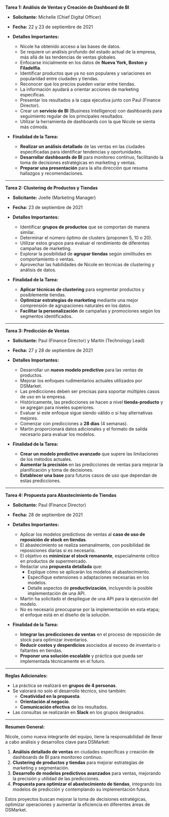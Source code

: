 **Tarea 1: Análisis de Ventas y Creación de Dashboard de BI**

- **Solicitante:** Michelle (Chief Digital Officer)
- **Fecha:** 22 y 23 de septiembre de 2021
- **Detalles Importantes:**
  - Nicole ha obtenido acceso a las bases de datos.
  - Se requiere un análisis profundo del estado actual de la empresa, más allá de las tendencias de ventas globales.
  - Enfocarse inicialmente en los datos de **Nueva York, Boston y Filadelfia**.
  - Identificar productos que ya no son populares y variaciones en popularidad entre ciudades y tiendas.
  - Reconocer que los precios pueden variar entre tiendas.
  - La información ayudará a orientar acciones de marketing específicas.
  - Presentar los resultados a la capa ejecutiva junto con Paul (Finance Director).
  - Crear un **servicio de BI** (Business Intelligence) con dashboards para seguimiento regular de los principales resultados.
  - Utilizar la herramienta de dashboards con la que Nicole se sienta más cómoda.

- **Finalidad de la Tarea:**
  - **Realizar un análisis detallado** de las ventas en las ciudades especificadas para identificar tendencias y oportunidades.
  - **Desarrollar dashboards de BI** para monitoreo continuo, facilitando la toma de decisiones estratégicas en marketing y ventas.
  - **Preparar una presentación** para la alta dirección que resuma hallazgos y recomendaciones.

---

**Tarea 2: Clustering de Productos y Tiendas**

- **Solicitante:** Joelle (Marketing Manager)
- **Fecha:** 23 de septiembre de 2021
- **Detalles Importantes:**
  - Identificar **grupos de productos** que se comportan de manera similar.
  - Determinar el número óptimo de clusters (proponen 5, 10 o 20).
  - Utilizar estos grupos para evaluar el rendimiento de diferentes campañas de marketing.
  - Explorar la posibilidad de **agrupar tiendas** según similitudes en comportamiento o ventas.
  - Aprovechar las habilidades de Nicole en técnicas de clustering y análisis de datos.

- **Finalidad de la Tarea:**
  - **Aplicar técnicas de clustering** para segmentar productos y posiblemente tiendas.
  - **Optimizar estrategias de marketing** mediante una mejor comprensión de agrupaciones naturales en los datos.
  - **Facilitar la personalización** de campañas y promociones según los segmentos identificados.

---

**Tarea 3: Predicción de Ventas**

- **Solicitante:** Paul (Finance Director) y Martin (Technology Lead)
- **Fecha:** 27 y 28 de septiembre de 2021
- **Detalles Importantes:**
  - Desarrollar un **nuevo modelo predictivo** para las ventas de productos.
  - Mejorar los enfoques rudimentarios actuales utilizados por DSMarket.
  - Las predicciones deben ser precisas para soportar múltiples casos de uso en la empresa.
  - Históricamente, las predicciones se hacen a nivel **tienda-producto** y se agregan para niveles superiores.
  - Evaluar si este enfoque sigue siendo válido o si hay alternativas mejores.
  - Comenzar con predicciones a **28 días** (4 semanas).
  - Martin proporcionará datos adicionales y el formato de salida necesario para evaluar los modelos.

- **Finalidad de la Tarea:**
  - **Crear un modelo predictivo avanzado** que supere las limitaciones de los métodos actuales.
  - **Aumentar la precisión** en las predicciones de ventas para mejorar la planificación y toma de decisiones.
  - **Establecer una base** para futuros casos de uso que dependan de estas predicciones.

---

**Tarea 4: Propuesta para Abastecimiento de Tiendas**

- **Solicitante:** Paul (Finance Director)
- **Fecha:** 28 de septiembre de 2021
- **Detalles Importantes:**
  - Aplicar los modelos predictivos de ventas al **caso de uso de reposición de stock en tiendas**.
  - El abastecimiento se realiza semanalmente, con posibilidad de reposiciones diarias si es necesario.
  - El objetivo es **minimizar el stock remanente**, especialmente crítico en productos de supermercado.
  - Redactar una **propuesta detallada** que:
    - Explique cómo se aplicarán los modelos al abastecimiento.
    - Especifique extensiones o adaptaciones necesarias en los modelos.
    - Detalle aspectos de **productivización**, incluyendo la posible implementación de una API.
  - Martin ha solicitado el despliegue de una API para la ejecución del modelo.
  - No es necesario preocuparse por la implementación en esta etapa; el enfoque está en el diseño de la solución.

- **Finalidad de la Tarea:**
  - **Integrar las predicciones de ventas** en el proceso de reposición de stock para optimizar inventarios.
  - **Reducir costos y desperdicios** asociados al exceso de inventario o faltantes en tiendas.
  - **Proponer una solución escalable** y práctica que pueda ser implementada técnicamente en el futuro.

---

**Reglas Adicionales:**

- La práctica se realizará en **grupos de 4 personas**.
- Se valorará no solo el desarrollo técnico, sino también:
  - **Creatividad en la propuesta**.
  - **Orientación al negocio**.
  - **Comunicación efectiva** de los resultados.
- Las consultas se realizarán en **Slack** en los grupos designados.

---

**Resumen General:**

Nicole, como nueva integrante del equipo, tiene la responsabilidad de llevar a cabo análisis y desarrollos clave para DSMarket:

1. **Análisis detallado de ventas** en ciudades específicas y creación de dashboards de BI para monitoreo continuo.
2. **Clustering de productos y tiendas** para mejorar estrategias de marketing y segmentación.
3. **Desarrollo de modelos predictivos avanzados** para ventas, mejorando la precisión y utilidad de las predicciones.
4. **Propuesta para optimizar el abastecimiento de tiendas**, integrando los modelos de predicción y contemplando su implementación futura.

Estos proyectos buscan mejorar la toma de decisiones estratégicas, optimizar operaciones y aumentar la eficiencia en diferentes áreas de DSMarket.